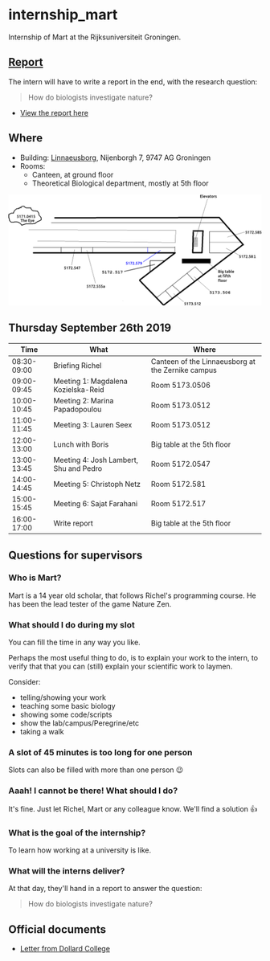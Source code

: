 # internship_mart

Internship of Mart at the Rijksuniversiteit Groningen.

## [Report](report.md)

The intern will have to write a report in the end, with the research question:

> How do biologists investigate nature?

 * [View the report here](report.md)

## Where

 * Building: [Linnaeusborg](https://www.rug.nl/staff/location/5172), Nijenborgh 7, 9747 AG Groningen
 * Rooms:
    * Canteen, at ground floor
    * Theoretical Biological department, mostly at 5th floor

![](lb.png)

## Thursday September 26th 2019

Time       |What                                    |Where
-----------|----------------------------------------|-------------------------------------------------
08:30-09:00|Briefing Richel                         |Canteen of the Linnaeusborg at the Zernike campus
09:00-09:45|Meeting 1: Magdalena Kozielska-Reid     |Room 5173.0506
10:00-10:45|Meeting 2: Marina Papadopoulou          |Room 5173.0512
11:00-11:45|Meeting 3: Lauren Seex                  |Room 5173.0512
12:00-13:00|Lunch with Boris                        |Big table at the 5th floor
13:00-13:45|Meeting 4: Josh Lambert, Shu and Pedro  |Room 5172.0547  
14:00-14:45|Meeting 5: Christoph Netz               |Room 5172.581
15:00-15:45|Meeting 6: Sajat Farahani               |Room 5172.517
16:00-17:00|Write report                            |Big table at the 5th floor

## Questions for supervisors

### Who is Mart?

Mart is a 14 year old scholar,
that follows Richel's programming course.
He has been the lead tester of the game Nature Zen.

### What should I do during my slot

You can fill the time in any way you like.

Perhaps the most useful thing to do,
is to explain your work to the intern,
to verify that that you can (still) explain your scientific work to laymen.

Consider:

 * telling/showing your work
 * teaching some basic biology
 * showing some code/scripts 
 * show the lab/campus/Peregrine/etc
 * taking a walk

### A slot of 45 minutes is too long for one person

Slots can also be filled with more than one person :wink:

### Aaah! I cannot be there! What should I do?

It's fine. Just let Richel, Mart or any colleague know. 
We'll find a solution :+1:

### What is the goal of the internship?

To learn how working at a university is like.

### What will the interns deliver?

At that day, they'll hand in a report to answer the question:

> How do biologists investigate nature?

## Official documents

 * [Letter from Dollard College](brief_stagebieders_2018.pdf)